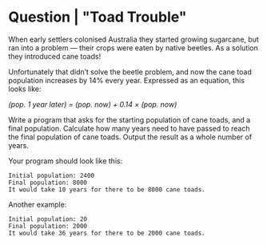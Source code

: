 # Question | "Toad Trouble"

When early settlers colonised Australia they started growing sugarcane, but ran into a problem — their crops were eaten by native beetles. As a solution they introduced cane toads!

Unfortunately that didn’t solve the beetle problem, and now the cane toad population increases by 14% every year.
Expressed as an equation, this looks like:

*(pop. 1 year later) = (pop. now) + 0.14 × (pop. now)*

Write a program that asks for the starting population of cane toads, and a final population. Calculate how many years need to have passed to reach the final population of cane toads. Output the result as a whole number of years.

Your program should look like this:

```
Initial population: 2400
Final population: 8000
It would take 10 years for there to be 8000 cane toads.
```

Another example:

```
Initial population: 20
Final population: 2000
It would take 36 years for there to be 2000 cane toads.
```

